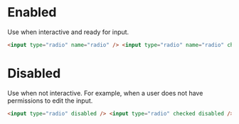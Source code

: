 # Enabled

Use when interactive and ready for input.

```html
<input type="radio" name="radio" /> <input type="radio" name="radio" checked />
```

# Disabled

Use when not interactive. For example, when a user does not have permissions to edit the input.

```html
<input type="radio" disabled /> <input type="radio" checked disabled />
```
